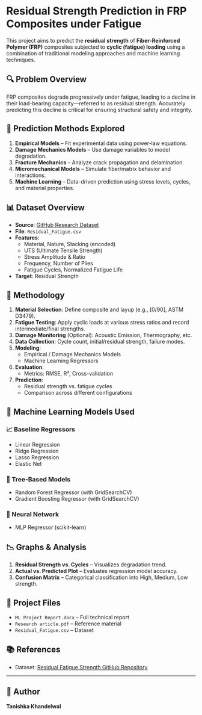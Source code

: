 # Residual Strength Prediction in FRP Composites under Fatigue

This project aims to predict the **residual strength** of **Fiber-Reinforced Polymer (FRP)** composites subjected to **cyclic (fatigue) loading** using a combination of traditional modeling approaches and machine learning techniques.

## 🔍 Problem Overview

FRP composites degrade progressively under fatigue, leading to a decline in their load-bearing capacity—referred to as residual strength. Accurately predicting this decline is critical for ensuring structural safety and integrity.

## 🧠 Prediction Methods Explored

1. **Empirical Models** – Fit experimental data using power-law equations.
2. **Damage Mechanics Models** – Use damage variables to model degradation.
3. **Fracture Mechanics** – Analyze crack propagation and delamination.
4. **Micromechanical Models** – Simulate fiber/matrix behavior and interactions.
5. **Machine Learning** – Data-driven prediction using stress levels, cycles, and material properties.

## 📊 Dataset Overview

- **Source**: [GitHub Research Dataset](https://github.com/Dewa1989/Residual-Fatigue-Strength/tree/main)
- **File**: `Residual_Fatigue.csv`
- **Features**:
  - Material, Nature, Stacking (encoded)
  - UTS (Ultimate Tensile Strength)
  - Stress Amplitude & Ratio
  - Frequency, Number of Plies
  - Fatigue Cycles, Normalized Fatigue Life
- **Target**: Residual Strength

## 🧪 Methodology

1. **Material Selection**: Define composite and layup (e.g., [0/90], ASTM D3479).
2. **Fatigue Testing**: Apply cyclic loads at various stress ratios and record intermediate/final strengths.
3. **Damage Monitoring** (Optional): Acoustic Emission, Thermography, etc.
4. **Data Collection**: Cycle count, initial/residual strength, failure modes.
5. **Modeling**:
   - Empirical / Damage Mechanics Models
   - Machine Learning Regressors
6. **Evaluation**:
   - Metrics: RMSE, R², Cross-validation
7. **Prediction**:
   - Residual strength vs. fatigue cycles
   - Comparison across different configurations

## 🤖 Machine Learning Models Used

### 📈 Baseline Regressors
- Linear Regression
- Ridge Regression
- Lasso Regression
- Elastic Net

### 🌳 Tree-Based Models
- Random Forest Regressor (with GridSearchCV)
- Gradient Boosting Regressor (with GridSearchCV)

### 🧠 Neural Network
- MLP Regressor (scikit-learn)

## 📉 Graphs & Analysis

1. **Residual Strength vs. Cycles** – Visualizes degradation trend.
2. **Actual vs. Predicted Plot** – Evaluates regression model accuracy.
3. **Confusion Matrix** – Categorical classification into High, Medium, Low strength.

## 📂 Project Files

- `ML Project Report.docx` – Full technical report
- `Research article.pdf` – Reference material
- `Residual_Fatigue.csv` – Dataset

## 📚 References

- Dataset: [Residual Fatigue Strength GitHub Repository](https://github.com/Dewa1989/Residual-Fatigue-Strength/tree/main)

---

## 📌 Author

**Tanishka Khandelwal**

